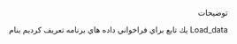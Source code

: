 <div dir="rtl">
  
  توضيحات
    </div>
    
    
  
<div dir="rtl">
 
   Load_data يك تابع براي فراخواني داده هاي برنامه تعريف كرديم بنام 
    </div>
    
